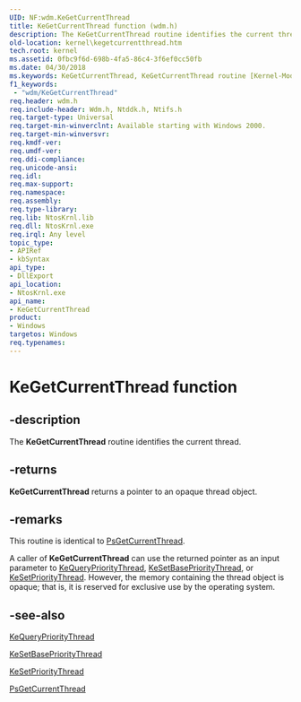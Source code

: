 ```yaml
---
UID: NF:wdm.KeGetCurrentThread
title: KeGetCurrentThread function (wdm.h)
description: The KeGetCurrentThread routine identifies the current thread.
old-location: kernel\kegetcurrentthread.htm
tech.root: kernel
ms.assetid: 0fbc9f6d-698b-4fa5-86c4-3f6ef0cc50fb
ms.date: 04/30/2018
ms.keywords: KeGetCurrentThread, KeGetCurrentThread routine [Kernel-Mode Driver Architecture], k105_fa2d3ae9-9ac8-4c50-bf51-5d6751a2b81e.xml, kernel.kegetcurrentthread, wdm/KeGetCurrentThread
f1_keywords:
 - "wdm/KeGetCurrentThread"
req.header: wdm.h
req.include-header: Wdm.h, Ntddk.h, Ntifs.h
req.target-type: Universal
req.target-min-winverclnt: Available starting with Windows 2000.
req.target-min-winversvr: 
req.kmdf-ver: 
req.umdf-ver: 
req.ddi-compliance: 
req.unicode-ansi: 
req.idl: 
req.max-support: 
req.namespace: 
req.assembly: 
req.type-library: 
req.lib: NtosKrnl.lib
req.dll: NtosKrnl.exe
req.irql: Any level
topic_type:
- APIRef
- kbSyntax
api_type:
- DllExport
api_location:
- NtosKrnl.exe
api_name:
- KeGetCurrentThread
product:
- Windows
targetos: Windows
req.typenames: 
---
```


# KeGetCurrentThread function


## -description


The <b>KeGetCurrentThread</b> routine identifies the current thread. 


## -returns



<b>KeGetCurrentThread</b> returns a pointer to an opaque thread object. 




## -remarks



This routine is identical to <a href="https://docs.microsoft.com/windows-hardware/drivers/ddi/ntddk/nf-ntddk-psgetcurrentthread">PsGetCurrentThread</a>.

A caller of <b>KeGetCurrentThread</b> can use the returned pointer as an input parameter to <a href="https://docs.microsoft.com/windows-hardware/drivers/ddi/wdm/nf-wdm-kequeryprioritythread">KeQueryPriorityThread</a>, <a href="https://docs.microsoft.com/windows-hardware/drivers/ddi/ntddk/nf-ntddk-kesetbaseprioritythread">KeSetBasePriorityThread</a>, or <a href="https://docs.microsoft.com/windows-hardware/drivers/ddi/wdm/nf-wdm-kesetprioritythread">KeSetPriorityThread</a>. However, the memory containing the thread object is opaque; that is, it is reserved for exclusive use by the operating system.




## -see-also




<a href="https://docs.microsoft.com/windows-hardware/drivers/ddi/wdm/nf-wdm-kequeryprioritythread">KeQueryPriorityThread</a>



<a href="https://docs.microsoft.com/windows-hardware/drivers/ddi/ntddk/nf-ntddk-kesetbaseprioritythread">KeSetBasePriorityThread</a>



<a href="https://docs.microsoft.com/windows-hardware/drivers/ddi/wdm/nf-wdm-kesetprioritythread">KeSetPriorityThread</a>



<a href="https://docs.microsoft.com/windows-hardware/drivers/ddi/ntddk/nf-ntddk-psgetcurrentthread">PsGetCurrentThread</a>
 

 

